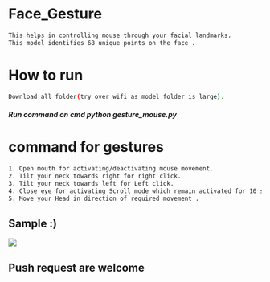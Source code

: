 # Face_Gesture   
                                 
```bash       
This helps in controlling mouse through your facial landmarks.  
This model identifies 68 unique points on the face .                    
```   
# How to run      
```bash       
Download all folder(try over wifi as model folder is large).                                               
```    
##### Run command on cmd  python gesture_mouse.py     
      
             
# command for gestures  
```bash
1. Open mouth for activating/deactivating mouse movement.
2. Tilt your neck towards right for right click.
3. Tilt your neck towards left for Left click.
4. Close eye for activating Scroll mode which remain activated for 10 seconds.
5. Move your Head in direction of required movement .
```

## Sample :)
<img src="Sample/example.gif">   

## Push request are welcome 
